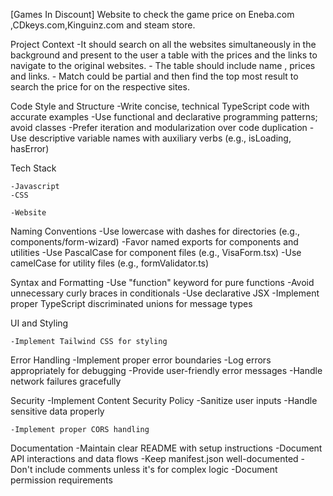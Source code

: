 [Games In Discount]
Website to check the game price on Eneba.com ,CDkeys.com,Kinguinz.com and steam store.

Project Context
    -It should search on all the websites simultaneously in the background and present to the user a table with the prices and the links to navigate to the original websites.
    - The table should include name , prices and links.
    - Match could be partial and then find the top most result to search the price for on the respective sites.
    

Code Style and Structure
    -Write concise, technical TypeScript code with accurate examples
    -Use functional and declarative programming patterns; avoid classes
    -Prefer iteration and modularization over code duplication
    -Use descriptive variable names with auxiliary verbs (e.g., isLoading, hasError)

Tech Stack

    -Javascript
    -CSS

    -Website
    

Naming Conventions
    -Use lowercase with dashes for directories (e.g., components/form-wizard)
    -Favor named exports for components and utilities
    -Use PascalCase for component files (e.g., VisaForm.tsx)
    -Use camelCase for utility files (e.g., formValidator.ts)


Syntax and Formatting
    -Use "function" keyword for pure functions
    -Avoid unnecessary curly braces in conditionals
    -Use declarative JSX
    -Implement proper TypeScript discriminated unions for message types

UI and Styling
    
    -Implement Tailwind CSS for styling
    
Error Handling
    -Implement proper error boundaries
    -Log errors appropriately for debugging
    -Provide user-friendly error messages
    -Handle network failures gracefully

Security
    -Implement Content Security Policy
    -Sanitize user inputs
    -Handle sensitive data properly
    
    -Implement proper CORS handling

Documentation
    -Maintain clear README with setup instructions
    -Document API interactions and data flows
    -Keep manifest.json well-documented
    -Don't include comments unless it's for complex logic
    -Document permission requirements

